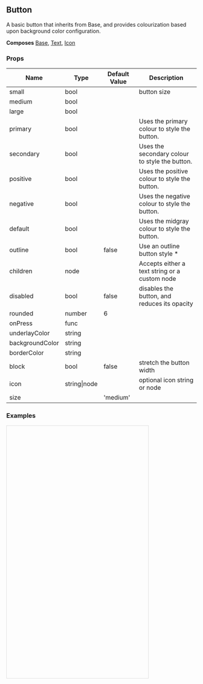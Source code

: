 ## Button 
 
A basic button that inherits from Base, and provides colourization
based upon background color configuration.
 
 __Composes__ [Base](/docs/api/Base.md), [Text](/docs/api/Text.md), [Icon](/docs/api/Icon.md) 
### Props
Name | Type | Default Value | Description
--- | --- | --- | --- 
small | bool  |   | button size
medium | bool  |   | 
large | bool  |   | 
primary | bool  |   | Uses the primary colour to style the button.
secondary | bool  |   | Uses the secondary colour to style the button.
positive | bool  |   | Uses the positive colour to style the button.
negative | bool  |   | Uses the negative colour to style the button.
default | bool  |   | Uses the midgray colour to style the button.
outline | bool  | false | Use an outline button style *
children | node  |   | Accepts either a text string or a custom node
disabled | bool  | false | disables the button, and reduces its opacity
rounded | number  | 6 | 
onPress | func  |   | 
underlayColor | string  |   | 
backgroundColor | string  |   | 
borderColor | string  |   | 
block | bool  | false | stretch the button width
icon | string&#124;node |   | optional icon string or node
size |  | 'medium' | 
 

  ### Examples

  <script src="https://fb.me/react-15.2.1.js"></script>
  <script src="https://fb.me/react-dom-15.2.1.js"></script>
  <script src="https://rawgit.com/bmcmahen/panza/docs/docs/assets/ReactNative.js"></script>
  <script src="https://rawgit.com/bmcmahen/panza/docs/docs/assets/panza.web.js"></script>
  <script src="https://cdnjs.cloudflare.com/ajax/libs/babel-standalone/6.10.3/babel.min.js"></script>
  <div style="position: relative; width: 375px; height: 667px; border: 1px solid #ddd;" id='react-root'></div>
  <script type="text/babel">

const {
  Button,
  Divider,
  Base,
  Text
} = Panza;

const {
  ListView
} = ReactNative;

function noop() {
  console.log('button pressed');
}

const ds = new ListView.DataSource({
  rowHasChanged: (r1, r2) => r1 !== r2
});

const Module = ({ examples }) => {

  const datas = ds.cloneWithRows(examples);

  return React.createElement(Base, {
    Component: ListView,
    dataSource: datas,
    renderRow: row => React.createElement(
      Base,
      { p: 2 },
      React.createElement(
        Text,
        { mb: 1, bold: true },
        row.title
      ),
      row.render(),
      React.createElement(
        Base,
        { mt: 1 },
        React.createElement(
          Text,
          null,
          row.code
        )
      )
    ),
    renderSeparator: (a, b) => React.createElement(Divider, { key: a + b })
  });
};

const Examples = () => {

  const { Button } = Panza;

  return [{
    title: 'Plain Button',
    description: 'A standard Button',
    render: () => React.createElement(
      Button,
      { onPress: noop },
      'Bacon'
    ),
    code: 'render: () => (\n        <Button onPress={noop}>Bacon</Button>\n      )'
  }, {
    title: 'Primary',
    description: 'A primary Button',
    render: () => React.createElement(
      Button,
      { primary: true, onPress: noop },
      'Primary Button'
    ),
    code: 'render: () => <Button primary onPress={noop}>Primary Button</Button>'
  }, {
    title: 'Secondary',
    description: 'A secondary Button',
    render: () => React.createElement(
      Button,
      { secondary: true, onPress: noop },
      'Secondary Button'
    ),
    code: 'render: () => <Button secondary onPress={noop}>Secondary Button</Button>'
  }, {
    title: 'Positive',
    description: 'A positive Button',
    render: () => React.createElement(
      Button,
      { positive: true, onPress: noop },
      'Positive Button'
    ),
    code: 'render: () => <Button positive onPress={noop}>Positive Button</Button>'
  }, {
    title: 'Negative',
    description: 'A negative Button',
    render: () => React.createElement(
      Button,
      { negative: true, onPress: noop },
      'Negative Button'
    ),
    code: 'render: () => <Button negative onPress={noop}>Negative Button</Button>'
  }, {
    title: 'Outline',
    description: 'An outline Button',
    render: () => React.createElement(
      Button,
      { outline: true, onPress: noop },
      'Outline Button'
    ),
    code: 'render: () => <Button outline onPress={noop}>Outline Button</Button>'
  }, {
    title: 'Primary Outline',
    description: 'A primary, outline Button',
    render: () => React.createElement(
      Button,
      { primary: true, outline: true, onPress: noop },
      'Primary Outline Button'
    ),
    code: 'render: () => <Button primary outline onPress={noop}>Primary Outline Button</Button>'
  }, {
    title: 'Block',
    description: 'A block button stretches it to the full width of the container element',
    render: () => React.createElement(
      Button,
      { block: true, onPress: noop },
      'Block Button'
    ),
    code: 'render: () => <Button block onPress={noop}>Block Button</Button>'
  }, {
    title: 'Icon',
    description: 'A primary outline button with an icon (ios-add)',
    render: () => React.createElement(
      Button,
      { primary: true, outline: true, icon: 'ios-add', onPress: noop },
      'Icon Button'
    ),
    code: 'render: () => <Button primary outline icon=\'ios-add\' onPress={noop}>Icon Button</Button>'
  }, {
    title: 'Rounded',
    description: 'A button with a custom rounded value',
    render: () => React.createElement(
      Button,
      { onPress: noop, primary: true, rounded: 25 },
      'Rounded'
    ),
    code: 'render: () => <Button onPress={noop} primary rounded={25}>Rounded</Button>'
  }, {
    title: 'Small',
    description: 'A small button',
    render: () => React.createElement(
      Button,
      { onPress: noop, small: true },
      'Small'
    ),
    code: 'render: () => <Button onPress={noop} small>Small</Button>'
  }, {
    title: 'Large',
    description: 'A large button',
    render: () => React.createElement(
      Button,
      { onPress: noop, large: true },
      'Large'
    ),
    code: 'render: () => <Button onPress={noop} large>Large</Button>'
  }];
};

const App = () => React.createElement(Module, { examples: Examples() });

ReactNative.AppRegistry.registerComponent('MyApp', () => App);
ReactNative.AppRegistry.runApplication('MyApp', {
  rootTag: document.getElementById('react-root')
});
  </script>

